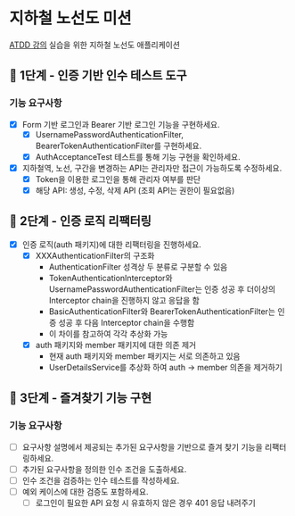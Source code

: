 # 지하철 노선도 미션

[ATDD 강의](https://edu.nextstep.camp/c/R89PYi5H) 실습을 위한 지하철 노선도 애플리케이션

## 🚀 1단계 - 인증 기반 인수 테스트 도구

### 기능 요구사항

- [x] Form 기반 로그인과 Bearer 기반 로그인 기능을 구현하세요.
    - [x] UsernamePasswordAuthenticationFilter, BearerTokenAuthenticationFilter를 구현하세요.
    - [x] AuthAcceptanceTest 테스트를 통해 기능 구현을 확인하세요.
- [x] 지하철역, 노선, 구간을 변경하는 API는 관리자만 접근이 가능하도록 수정하세요.
    - [x] Token을 이용한 로그인을 통해 관리자 여부를 판단
    - [x] 해당 API: 생성, 수정, 삭제 API (조회 API는 권한이 필요없음)

## 🚀 2단계 - 인증 로직 리팩터링

- [x] 인증 로직(auth 패키지)에 대한 리팩터링을 진행하세요.
    - [x] XXXAuthenticationFilter의 구조화
        - AuthenticationFilter 성격상 두 분류로 구분할 수 있음
        - TokenAuthenticationInterceptor와 UsernamePasswordAuthenticationFilter는 인증 성공 후 더이상의 Interceptor chain을 진행하지 않고
          응답을 함
        - BasicAuthenticationFilter와 BearerTokenAuthenticationFilter는 인증 성공 후 다음 Interceptor chain을 수행함
        - 이 차이를 참고하여 각각 추상화 가능
    - [x] auth 패키지와 member 패키지에 대한 의존 제거
        - 현재 auth 패키지와 member 패키지는 서로 의존하고 있음
        - UserDetailsService를 추상화 하여 auth -> member 의존을 제거하기

## 🚀 3단계 - 즐겨찾기 기능 구현

### 기능 요구사항

- [ ] 요구사항 설명에서 제공되는 추가된 요구사항을 기반으로 즐겨 찾기 기능을 리팩터링하세요.
- [ ] 추가된 요구사항을 정의한 인수 조건을 도출하세요.
- [ ] 인수 조건을 검증하는 인수 테스트를 작성하세요.
- [ ] 예외 케이스에 대한 검증도 포함하세요.
    - [ ] 로그인이 필요한 API 요청 시 유효하지 않은 경우 401 응답 내려주기